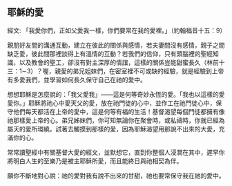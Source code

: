 ## 耶穌的愛 ##

經文: 「我愛你們，正如父愛我一樣，你們要常在我的愛裡。」（約翰福音十五：9）



親朋好友間的溝通互動，建立在彼此的關係與感情，若夫妻間沒有感情，親子之間缺乏愛，彼此間那裡談得上有溫情的互動？若我們的信仰，只有頭腦裡的聖經知識，以及教會的聖工，卻沒有對主深厚的情誼，這樣的關係豈能甜蜜長久（林前十三：1∼3）？喔，親愛的弟兄姐妹們，在密室裡不可或缺的經驗，就是經驗到上帝有多愛我們，並學習如何長久保守自己在祂的愛中。

想想耶穌是怎麼說的：「我父愛我」——這是何等奇妙永恆的愛。「我也以這樣的愛愛你。」耶穌將祂心中愛天父的愛，放在祂門徒的心中，並作工在祂門徒心中，保守他們每天都活在上帝的愛中，這是何等有福的生活！基督渴望每個門徒都擁有像祂那樣愛上帝的心。弟兄姊妹們，你可知無論你在聚會時，或私禱時，你就已經為屬天的愛所環繞。試著去觸摸到那樣的愛，因為耶穌渴望用那說不出來的大愛，充滿你的心。

常常讀聖經中有關基督大愛的經文，並默想它，直到你整個人浸潤在其中，遲早你將明白人生的至樂乃是被主耶穌所愛，而且能終日與祂相契為伴。

願你不斷地對心說：祂的愛對我有說不出來的甘甜，祂也要常保守我在祂的愛中。